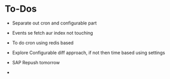 # To-Dos

- Separate out cron and configurable part
- Events se fetch aur index not touching
- To do cron using redis based 
- Explore Configurable diff approach, if not then time based using settings




- SAP Repush tomorrow
- 